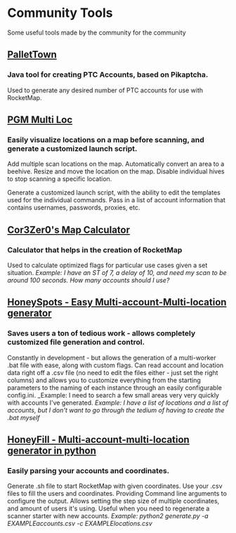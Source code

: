 # Community Tools
Some useful tools made by the community for the community

## [PalletTown](https://github.com/novskey/PalletTown)
### Java tool for creating PTC Accounts, based on Pikaptcha.
Used to generate any desired number of PTC accounts for use with RocketMap.

## [PGM Multi Loc](https://beccasafan.github.io/pgm-multiloc/)
### Easily visualize locations on a map before scanning, and generate a customized launch script.
Add multiple scan locations on the map. Automatically convert an area to a beehive. Resize and move the location on the map. Disable individual hives to stop scanning a specific location.

Generate a customized launch script, with the ability to edit the templates used for the individual commands. Pass in a list of account information that contains usernames, passwords, proxies, etc.

## [Cor3Zer0's Map Calculator](https://github.com/Cor3Zer0/Map-Calculator)
### Calculator that helps in the creation of RocketMap
Used to calculate optimized flags for particular use cases given a set situation.
_Example: I have an ST of 7, a delay of 10, and need my scan to be around 100 seconds. How many accounts should I use?_

## [HoneySpots - Easy Multi-account-Multi-location generator](https://github.com/razorasadsid/HoneySpots)
### Saves users a ton of tedious work - allows completely customized file generation and control.
Constantly in development - but allows the generation of a multi-worker .bat file with ease, along with custom flags. Can read account and location data right off a .csv file (no need to edit the files either - just set the right columns) and allows you to customize everything from the starting parameters to the naming of each instance through an easily configurable config.ini. 
_Example: I need to search a few small areas very very quickly with accounts I've generated.
_Example: I have a list of locations and a list of accounts, but I don't want to go through the tedium of having to create the .bat myself_

## [HoneyFill - Multi-account-multi-location generator in python](https://github.com/joostsijm/HoneyFill)
### Easily parsing your accounts and coordinates.
Generate .sh file to start RocketMap with given coordinates. Use your .csv files to fill the users and coordinates. Providing Command line arguments to configure the output. Allows setting the step size of multiple coordinates, and amount of users it's using. Useful when you need to regenerate a scanner starter with new accounts.
_Example: python2 generate.py -a EXAMPLEaccounts.csv -c EXAMPLElocations.csv_
